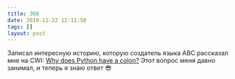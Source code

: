 ```yaml
---
title: 368
date: 2019-11-22 12:11:50
tags: []
layout: post
---
```


Записал интересную историю, которую создатель языка ABC рассказал мне на CWI: [Why does Python have a colon?](https://articles.life4web.ru/python/colon/) Этот вопрос меня давно занимал, и теперь я знаю ответ 😎
